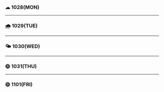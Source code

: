### ☁ 1028(MON)

---

### 🌧 1029(TUE)

---

### 🌤 1030(WED)

---

### 🌞 1031(THU)

---

### 🌞 1101(FRI)


    
    
